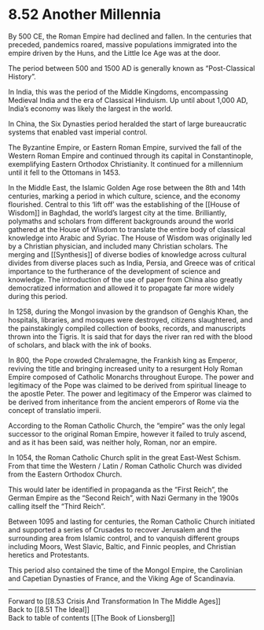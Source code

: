# 8.52 Another Millennia

By 500 CE, the Roman Empire had declined and fallen. In the centuries that preceded, pandemics roared, massive populations immigrated into the empire driven by the Huns, and the Little Ice Age was at the door.

The period between 500 and 1500 AD is generally known as “Post-Classical History”.

In India, this was the period of the Middle Kingdoms, encompassing Medieval India and the era of Classical Hinduism. Up until about 1,000 AD, India’s economy was likely the largest in the world.

In China, the Six Dynasties period heralded the start of large bureaucratic systems that enabled vast imperial control. 

The Byzantine Empire, or Eastern Roman Empire, survived the fall of the Western Roman Empire and continued through its capital in Constantinople, exemplifying Eastern Orthodox Christianity. It continued for a millennium until it fell to the Ottomans in 1453.

In the Middle East, the Islamic Golden Age rose between the 8th and 14th centuries, marking a period in which culture, science, and the economy flourished. Central to this ‘lift off’ was the establishing of the [[House of Wisdom]] in Baghdad, the world’s largest city at the time. Brilliantly, polymaths and scholars from different backgrounds around the world gathered at the House of Wisdom to translate the entire body of classical knowledge into Arabic and Syriac. The House of Wisdom was originally led by a Christian physician, and included many Christian scholars. The merging and [[Synthesis]] of diverse bodies of knowledge across cultural divides from diverse places such as India, Persia, and Greece was of critical importance to the furtherance of the development of science and knowledge. The introduction of the use of paper from China also greatly democratized information and allowed it to propagate far more widely during this period.

In 1258, during the Mongol invasion by the grandson of Genghis Khan, the hospitals, libraries, and mosques were destroyed, citizens slaughtered, and the painstakingly compiled collection of books, records, and manuscripts thrown into the Tigris. It is said that for days the river ran red with the blood of scholars, and black with the ink of books.

In 800, the Pope crowded Chralemagne, the Frankish king as Emperor, reviving the title and bringing increased unity to a resurgent Holy Roman Empire composed of Catholic Monarchs throughout Europe. The power and legitimacy of the Pope was claimed to be derived from spiritual lineage to the apostle Peter. The power and legitimacy of the Emperor was claimed to be derived from inheritance from the ancient emperors of Rome via the concept of translatio imperii.

According to the Roman Catholic Church, the “empire” was the only legal successor to the original Roman Empire, however it failed to truly ascend, and as it has been said, was neither holy, Roman, nor an empire.

In 1054, the Roman Catholic Church split in the great East-West Schism. From that time the Western / Latin / Roman Catholic Church was divided from the Eastern Orthodox Church.

This would later be identified in propaganda as the “First Reich”, the German Empire as the “Second Reich”, with Nazi Germany in the 1900s calling itself the “Third Reich”.

Between 1095 and lasting for centuries, the Roman Catholic Church initiated and supported a series of Crusades to recover Jerusalem and the surrounding area from Islamic control, and to vanquish different groups including Moors, West Slavic, Baltic, and Finnic peoples, and Christian heretics and Protestants.

This period also contained the time of the Mongol Empire, the Carolinian and Capetian Dynasties of France, and the Viking Age of Scandinavia.

___

Forward to [[8.53 Crisis And Transformation In The Middle Ages]]  
Back to [[8.51 The Ideal]]       
Back to table of contents [[The Book of Lionsberg]]  
